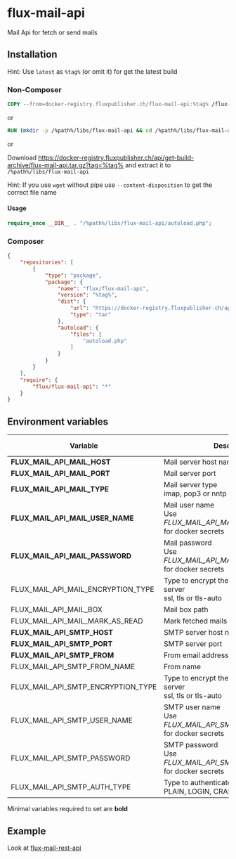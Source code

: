 # flux-mail-api

Mail Api for fetch or send mails

## Installation

Hint: Use `latest` as `%tag%` (or omit it) for get the latest build

### Non-Composer

```dockerfile
COPY --from=docker-registry.fluxpublisher.ch/flux-mail-api:%tag% /flux-mail-api /%path%/libs/flux-mail-api
```

or

```dockerfile
RUN (mkdir -p /%path%/libs/flux-mail-api && cd /%path%/libs/flux-mail-api && wget -O - https://docker-registry.fluxpublisher.ch/api/get-build-archive/flux-mail-api.tar.gz?tag=%tag% | tar -xz --strip-components=1)
```

or

Download https://docker-registry.fluxpublisher.ch/api/get-build-archive/flux-mail-api.tar.gz?tag=%tag% and extract it to `/%path%/libs/flux-mail-api`

Hint: If you use `wget` without pipe use `--content-disposition` to get the correct file name

#### Usage

```php
require_once __DIR__ . "/%path%/libs/flux-mail-api/autoload.php";
```

### Composer

```json
{
    "repositories": [
        {
            "type": "package",
            "package": {
                "name": "flux/flux-mail-api",
                "version": "%tag%",
                "dist": {
                    "url": "https://docker-registry.fluxpublisher.ch/api/get-build-archive/flux-mail-api.tar.gz?tag=%tag%",
                    "type": "tar"
                },
                "autoload": {
                    "files": [
                        "autoload.php"
                    ]
                }
            }
        }
    ],
    "require": {
        "flux/flux-mail-api": "*"
    }
}
```

## Environment variables

| Variable | Description | Default value |
| -------- | ----------- | ------------- |
| **FLUX_MAIL_API_MAIL_HOST** | Mail server host name | - |
| **FLUX_MAIL_API_MAIL_PORT** | Mail server port | - |
| **FLUX_MAIL_API_MAIL_TYPE** | Mail server type<br>imap, pop3 or nntp | - |
| **FLUX_MAIL_API_MAIL_USER_NAME** | Mail user name<br>Use *FLUX_MAIL_API_MAIL_USER_NAME_FILE* for docker secrets | - |
| **FLUX_MAIL_API_MAIL_PASSWORD** | Mail password<br>Use *FLUX_MAIL_API_MAIL_PASSWORD_FILE* for docker secrets | - |
| FLUX_MAIL_API_MAIL_ENCRYPTION_TYPE | Type to encrypt the connection to the server<br>ssl, tls or tls-auto | - |
| FLUX_MAIL_API_MAIL_BOX | Mail box path | INBOX |
| FLUX_MAIL_API_MAIL_MARK_AS_READ | Mark fetched mails as read | true |
| **FLUX_MAIL_API_SMTP_HOST** | SMTP server host name | - |
| **FLUX_MAIL_API_SMTP_PORT** | SMTP server port | - |
| **FLUX_MAIL_API_SMTP_FROM** | From email address | - |
| FLUX_MAIL_API_SMTP_FROM_NAME | From name | - |
| FLUX_MAIL_API_SMTP_ENCRYPTION_TYPE | Type to encrypt the connection to the server<br>ssl, tls or tls-auto | - |
| FLUX_MAIL_API_SMTP_USER_NAME | SMTP user name<br>Use *FLUX_MAIL_API_SMTP_USER_NAME_FILE* for docker secrets | - |
| FLUX_MAIL_API_SMTP_PASSWORD | SMTP password<br>Use *FLUX_MAIL_API_SMTP_PASSWORD_FILE* for docker secrets | - |
| FLUX_MAIL_API_SMTP_AUTH_TYPE | Type to authenticate on the server<br>PLAIN, LOGIN, CRAM-MD5 or XOAUTH2 | (Auto detect) |

Minimal variables required to set are **bold**

## Example

Look at [flux-mail-rest-api](https://github.com/flux-caps/flux-mail-rest-api)
